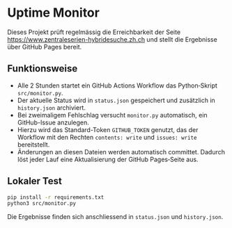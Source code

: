 # Uptime Monitor

Dieses Projekt prüft regelmässig die Erreichbarkeit der Seite
<https://www.zentraleserien-hybridesuche.zh.ch> und stellt die Ergebnisse
über GitHub Pages bereit.

## Funktionsweise

* Alle 2 Stunden startet ein GitHub&nbsp;Actions&nbsp;Workflow das
  Python‑Skript `src/monitor.py`.
* Der aktuelle Status wird in `status.json` gespeichert und zusätzlich in
  `history.json` archiviert.
* Bei zweimaligem Fehlschlag versucht `monitor.py` automatisch, ein GitHub-Issue anzulegen.
* Hierzu wird das Standard-Token `GITHUB_TOKEN` genutzt, das der Workflow mit den Rechten `contents: write` und `issues: write` bereitstellt.
* Änderungen an diesen Dateien werden automatisch committet. Dadurch
  löst jeder Lauf eine Aktualisierung der GitHub&nbsp;Pages‑Seite aus.

## Lokaler Test

```bash
pip install -r requirements.txt
python3 src/monitor.py
```

Die Ergebnisse finden sich anschliessend in `status.json` und
`history.json`.
